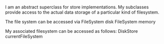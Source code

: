 I am an abstract superclass for store implementations. My subclasses provide access to the actual data storage of a particular kind of filesystem. 

The file system can be accessed via
	FileSystem disk 
	FileSystem memory
	
My associated filesystem can be accessed as follows:
      DiskStore currentFileSystem